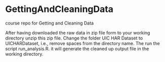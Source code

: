 # GettingAndCleaningData
course repo for Getting and Cleaning Data

After having downloaded the raw data in zip file form to your working directory unzip this zip file. 
Change the folder UIC HAR Dataset to UICHARDataset, i.e., remove spaces from the directory name.
The run the script run_analysis.R. it will generate the cleaned up output file in the working directory.
